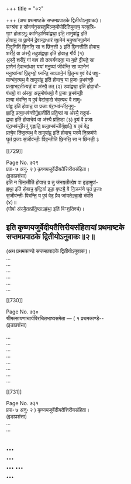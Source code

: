 +++
title = "०२"

+++
(अथ प्रथमाष्टके सप्तमप्रपाठके द्वितीयोऽनुवाकः)।  
सꣳश्र॑वा ह सौवर्चन॒सस्तुमि॑ञ्ज॒मौपो॑दितिमुवाच॒ यत्स॒त्रि-  
णा॒ꣳ होताऽभूः॒ कामिडा॒मिपा॑ह्वथा॒ इति॒ तामुपा॑ह्व॒ इति॑  
होवाच॒ या प्रा॒णेन॑ दे॒वान्दा॒धार॑ व्या॒नेन॑ मनु॒ष्या॑नपा॒नेन॑  
पि॒तॄनिति॑ छि॒नत्ति॒ सा न छि॑न॒त्ती ३ इति॑ छि॒नत्तीति॑ होवाच॒  
शरी॑रं॒ वा अ॑स्यै॒ तदुपा॑ह्वथा॒ इति॑ होवाच॒ गौर्वै (१)  
अ॒स्यै॒ शरी॑रं॒ गां वाव तौ तत्पर्य॑वदतां॒ या य॒ज्ञे दी॒यते॒ सा  
प्रा॒णेन॑ दे॒वान्दा॑धार॒ यया॑ मनु॒ष्या॑ जीव॑न्ति॒ सा व्या॒नेन॑  
मनु॒ष्या॑न्यां पि॒तृभ्यो॒ घ्नन्ति॒ साऽपाने॒न॑ पि॒तॄन्य ए॒वं वेद॑ पशु॒-  
मान्भ॑व॒त्यथ॒ वै तामुपा॑ह्व॒ इति॑ होवाच॒ या प्र॒जाः प्र॒भव॑न्तीः॒  
प्रत्या॒भव॒तीत्यन्नं॒ वा अ॑स्यै॒ तत् (२) उपा॑ह्वथा॒ इति॑ होवा॒चौ-  
ष॑धयो॒ वा अ॑स्या॒ अन्न॒मोष॑धयो॒ वै प्र॒जाः प्र॒भव॑न्तीः॒  
प्रत्या भ॑वन्ति॒ य ए॒वं वेदा॑न्ना॒दो भ॑व॒त्यथ॒ वै तामु-  
पा॑ह्व॒ इति॑ होवाच॒ या प्रजाः प॑रा॒भव॑न्तीर॒नुगृ॒-  
ह्णाति॒ प्रत्या॒भव॑न्तीर्गृ॒ह्णातीति॑ प्रति॒ष्ठां वा अ॑स्यै॒ तदुपा॑-  
ह्वथा॒ इति॑ होवाचे॒यं वा अ॑स्यै प्रति॒ष्ठा (३) इ॒यं वै प्र॒जाः  
प॑रा॒भव॑न्ती॒रनु॑ गृह्णाति॒ प्रत्या॒भव॑न्तीर्गृह्णाति॒ य ए॒वं वेद॒  
प्रत्ये॒व ति॑ष्ठ॒त्यथ॒ वै तामुपा॑ह्व॒ इति॑ होवाच॒ यस्यै॑ नि॒क्रम॑णे  
घृ॒तं प्र॒जाः सं॒जीव॑न्तीः॒ पिब॒न्तीति॑ छि॒नत्ति॒ सा न छि॑नत्ती॒ ३

[[729]]

Page No. ७२९  
प्रपा॰ ७ अनु॰ २ ) कृष्णयजुर्वेदीयतैत्तिरीयसंहिता।  
(इडाप्रशंसा)  
इति॑ न छि॑न॒त्तीति॑ होवाच॒ प्र तु ज॑नय॒तीत्ये॒ष वा इडा॒मुपा॑-  
ह्वथा॒ इति॑ होवाच॒ वृष्टि॒र्वा इडा॒ वृष्ट्यै॒ वै नि॒क्रम॑णे घृ॒तं प्र॒जाः  
सं॒जीव॑न्तीः पिबन्ति॒ य ए॒वं वेद॒ प्रैव जा॑यतेऽन्ना॒दो भ॑वति  
(४)॥  
(गौर्वा अ॑स्यै॒तत्प्र॑ति॒ष्ठाऽह्व॑था॒ इति॑ विꣳश॒तिश्च॑)।

इति कृष्णयजुर्वेदीयतैत्तिरीयसंहितायां प्रथमाष्टके  
सप्तमप्रपाठके द्वितीयोऽनुवाकः॥२॥
----  
(अथ प्रथमकाण्डे सप्तमप्रपाठके द्वितीयोऽनुवाकः)।  
...  
...  
...  
...  
...  
...  

[[730]]

Page No. ७३०  
श्रीमत्सायणाचार्यविरचितभाष्यसमेता — ( १ प्रथमकाण्डे--  
(इडाप्रशंसा)  

...   
...  
...  
...  
...   
...  
...  
...  

[[731]]

Page No. ७३१  
प्रपा॰ ७ अनु॰ २ ) कृष्णयजुर्वेदीयतैत्तिरीयसंहिता।  
(इडाप्रशंसा)  
...  
...  

...  
...  
... 
...  
...  
-----  
